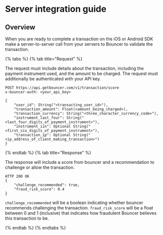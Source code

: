# Server integration guide

## Overview
When you are ready to complete a transaction on the iOS or Android SDK make a server-to-server call from your servers to Bouncer to validate the transaction.

{% tabs %}
{% tab title="Request" %}

The request must include details about the transaction, including the payment instrument used, and the amount to be charged. The request must additionally be authenticated with your API key.

```
POST https://api.getbouncer.com/v1/transaction/score
x-bouncer-auth: <your_api_key>

{
    "user_id": String("<transacting_user_id>"),
    "transaction_amount": Float(<amount_being_charged>),
    "transaction_currency": String("<three_character_currency_code>"),
    "instrument_last_four": String("<last_four_digits_of_payment_instrument>"),
    "instrument_iin": Optional String("<first_six_digits_of_payment_instrument>"),
    "transaction_ip": Optional String("<ip_address_of_client_making_transaction>")
}
```

{% endtab %}
{% tab title="Response" %}

The response will include a score from bouncer and a recommendation to challenge or allow the transaction.

```
HTTP 200 OK
{
    "challenge_recommended": true,
    "fraud_risk_score": 0.4
}
```

`challenge_recommended` will be a boolean indicating whether bouncer recommends challenging the transaction. `fraud_risk_score` will be a float between 0 and 1 (inclusive) that indicates how fraudulent Bouncer believes this transaction to be.

{% endtab %}
{% endtabs %}
